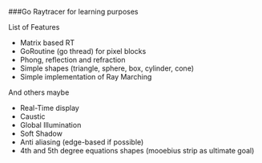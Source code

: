 ###Go Raytracer for learning purposes

List of Features
- Matrix based RT
- GoRoutine (go thread) for pixel blocks
- Phong, reflection and refraction
- Simple shapes (triangle, sphere, box, cylinder, cone)
- Simple implementation of Ray Marching

And others maybe
- Real-Time display 
- Caustic
- Global Illumination
- Soft Shadow
- Anti aliasing (edge-based if possible)
- 4th and 5th degree equations shapes (mooebius strip as ultimate goal)